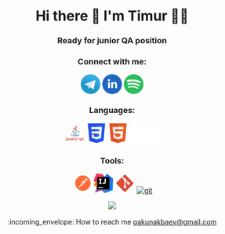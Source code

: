 <h1 align='center'>
  Hi there 👋 I'm Timur 👨‍💻
</h1>

<h3
  align="center">Ready for junior QA position
</h3>

<h3 align='center'>
  Connect with me:
</h3>

<p align="center">
  <a href="https://t.me/timur_teleg" target="blank"><img align="center" src="https://github.com/Timurandteam/Timurandteam/blob/main/img/telegram.svg" alt="Timurandteam" height="40" width="40" /></a>
  <a href="https://www.linkedin.com/in/qakunakbaev" target="blank"><img align="center" src="https://github.com/Timurandteam/Timurandteam/blob/main/img/LinkedIn.svg" alt="Timurandteam" height="40" widht="40" /></a>
  <a href="https://open.spotify.com/playlist/37i9dQZF1DX0Yxoavh5qJV?si=e2ce0798806a4399" target="blank"><img align="center" src="https://github.com/Timurandteam/Timurandteam/blob/main/img/spotify-2.svg" alt="Timurandteam" height="40" width="40" /></a>
</p>

<h3 align='center'>
  Languages:
</h3>
<p align="center"> 
 <a href="https://www.java.com/" target="_blank" rel="noreferrer"> <img src="https://github.com/Timurandteam/Timurandteam/blob/main/img/java-3.svg" alt="c" width="40" height="40"/></a>
  <a href="https://www.w3schools.com/css/" target="_blank" rel="noreferrer"> <img src="https://github.com/Timurandteam/Timurandteam/blob/main/img/CSS3.svg" alt="css3" width="40" height="40"/></a>
  <a href="https://www.w3.org/html/" target="_blank" rel="noreferrer"> <img src="https://github.com/Timurandteam/Timurandteam/blob/main/img/HTML5.svg" alt="html5" width="40" height="40"/></a> 
  <a href="https://www.markdownguide.org/basic-syntax/" target="_blank" rel="noreferrer"> <img src="https://github.com/Timurandteam/Timurandteam/blob/main/img/markdown-white.svg" alt="python" width="60" height="40"/></a> 
</p>

<h3 align='center'>
  Tools:
</h3>

<p align="center">
  <a href="https://www.postman.com/" target="_blank" rel="noreferrer"> <img src="https://github.com/Timurandteam/Timurandteam/blob/main/img/postman.svg" alt="postman" width="40" height="40"/></a>
  <a href="https://www.jetbrains.com/ru-ru/idea/" target="_blank" rel="noreferrer"> <img src="https://github.com/Timurandteam/Timurandteam/blob/main/img/intellij-idea-1.svg" alt="intellij" width="40" height="40"/></a> 
  <a href="https://git-scm.com/" target="_blank" rel="noreferrer"> <img src="https://github.com/Timurandteam/Timurandteam/blob/main/img/git.svg" alt="git" width="40" height="40"/></a> 
    <a href="https://code.visualstudio.com/" target="_blank" rel="noreferrer"> <img src="https://raw.githubusercontent.com/daniilshat/daniilshat/2583381c09497c680369e95dce7e029d93484d94/icons/VS-code.svg" alt="git" width="40" height="40"/></a> 
</p>

<p align='center'>
  <a href="#"><img src="https://github-readme-stats.vercel.app/api?username=Timurandteam&show_icons=true&count_private=true&theme=dark" width="350"></a>
</p>
<!--[![trophy](https://github-profile-trophy.vercel.app/?Timurandteamryo-ma)](https://github.com/ryo-ma/github-profile-trophy)-->

<!--**Timurandteam/Timurandteam** is a ✨ _special_ ✨ repository because its `README.md` (this file) appears on your GitHub profile.-->

<p align='center'>
</p>



<!--<p align='center'>
- 🌍 I speak Russian (native), English (А1)
</p>-->

<p align='center'>
:incoming_envelope: How to reach me <a href='mailto:qakunakbaev@gmail.com'>qakunakbaev@gmail.com</a>
</p>




